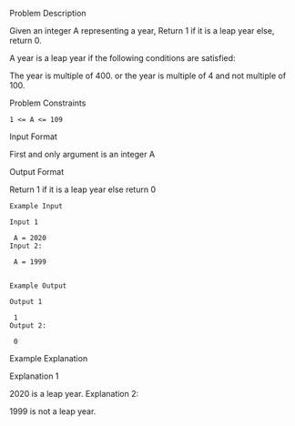 Problem Description

Given an integer A representing a year, Return 1 if it is a leap year else, return 0.

A year is a leap year if the following conditions are satisfied:

The year is multiple of 400.
or the year is multiple of 4 and not multiple of 100.

Problem Constraints
    
    1 <= A <= 109



Input Format

First and only argument is an integer A



Output Format

Return 1 if it is a leap year else return 0



    Example Input
    
    Input 1
    
     A = 2020
    Input 2:
    
     A = 1999
    
    
    Example Output
    
    Output 1
    
     1
    Output 2:
    
     0


Example Explanation

Explanation 1

 2020 is a leap year.
Explanation 2:

 1999 is not a leap year.